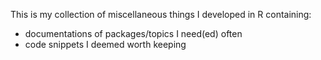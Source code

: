 This is my collection of miscellaneous things I developed in R containing:
* documentations of packages/topics I need(ed) often
* code snippets I deemed worth keeping 
